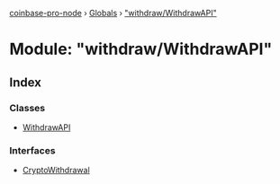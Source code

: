 [coinbase-pro-node](../README.md) › [Globals](../globals.md) › ["withdraw/WithdrawAPI"](_withdraw_withdrawapi_.md)

# Module: "withdraw/WithdrawAPI"

## Index

### Classes

- [WithdrawAPI](../classes/_withdraw_withdrawapi_.withdrawapi.md)

### Interfaces

- [CryptoWithdrawal](../interfaces/_withdraw_withdrawapi_.cryptowithdrawal.md)
